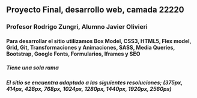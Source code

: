 ## Proyecto Final, desarrollo web, camada 22220
### Profesor Rodrigo Zungri, Alumno Javier Olivieri
#### Para desarrollar el sitio utilizamos  Box Model, CSS3, HTML5, Flex model, Grid, Git, Transformaciones y Animaciones, SASS, Media Queries, Bootstrap, Google Fonts, Formularios, Iframes y SEO
##### Tiene una sola rama
##### El sitio se encuentra adaptado a las siguientes resoluciones; (375px, 414px, 428px, 768px, 1024px, 1280px, 1440px, 1920px, 2560px)